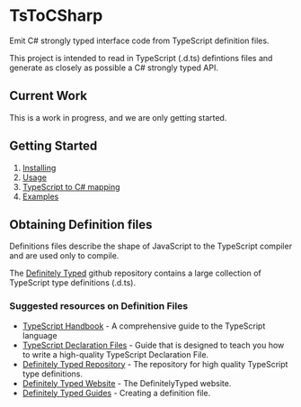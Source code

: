 # TsToCSharp

Emit C# strongly typed interface code from TypeScript definition files.

This project is intended to read in TypeScript (.d.ts) defintions files and generate as closely as possible a C# strongly typed API.

## Current Work

This is a work in progress, and we are only getting started.


## Getting Started

1. [Installing](./docs/Installing.md)
2. [Usage](./docs/Usage.md)
3. [TypeScript to C# mapping](./docs/Mapping.md)
4. [Examples](./docs/Examples.md)

## Obtaining Definition files

Definitions files describe the shape of JavaScript to the TypeScript compiler and are used only to compile.

The [Definitely Typed](https://github.com/DefinitelyTyped/DefinitelyTyped) github repository contains a large collection of TypeScript type definitions (.d.ts).

### Suggested resources on Definition Files

- [TypeScript Handbook](https://github.com/Microsoft/TypeScript-Handbook) - A comprehensive guide to the TypeScript language
- [TypeScript Declaration Files](https://www.typescriptlang.org/docs/handbook/declaration-files/introduction.html) - Guide that is designed to teach you how to write a high-quality TypeScript Declaration File.
- [Definitely Typed Repository](http://definitelytyped.org) - The repository for high quality TypeScript type definitions. 
- [Definitely Typed Website](http://definitelytyped.org) - The DefinitelyTyped website.
- [Definitely Typed Guides](http://definitelytyped.org/guides/creating.html) - Creating a definition file.






